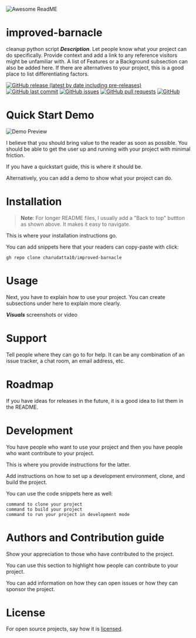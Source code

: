 ![Awesome ReadME](https://github.com/pottekkat/awesome-readme/raw/master/header.png)
 
# improved-barnacle

cleanup python script
***Description***. Let people know what your project can do specifically. 
Provide context and add a link to any reference visitors might be unfamiliar with. 
A list of Features or a Background subsection can also be added here. 
If there are alternatives to your project, this is a good place to list differentiating factors.

[![GitHub release (latest by date including pre-releases)](https://img.shields.io/github/v/release/charudatta10/improved-barnacle?include_prereleases)](https://img.shields.io/github/v/release/charudatta10/improved-barnacle?include_prereleases)
[![GitHub last commit](https://img.shields.io/github/last-commit/charudatta10/improved-barnacle)](https://img.shields.io/github/last-commit/charudatta10/improved-barnacle)
[![GitHub issues](https://img.shields.io/github/issues-raw/charudatta10/improved-barnacle)](https://img.shields.io/github/issues-raw/charudatta10/improved-barnacle)
[![GitHub pull requests](https://img.shields.io/github/issues-pr/charudatta10/improved-barnacle)](https://img.shields.io/github/issues-pr/charudatta10/improved-barnacle)
[![GitHub](https://img.shields.io/github/license/charudatta10/improved-barnacle)](https://img.shields.io/github/license/charudatta10/improved-barnacle)


 <!---
# Table of Contents

This is a table of contents for your project. It helps the reader navigate through the README quickly.
- [improved barnacle](#improved-barnacle)
- [Quick Start Demo](#quick-start-demo)
- [Table of Contents](#table-of-contents)
- [Installation](#installation)
- [Usage](#usage)
- [Development](#development)
- [Contribute](#contribute)
- [License](#license)
--->
# Quick Start Demo

![Demo Preview](https://source.unsplash.com/random/1280x720)

I believe that you should bring value to the reader as soon as possible. You should be able to get the user up and running with your project with minimal friction.

If you have a quickstart guide, this is where it should be.

Alternatively, you can add a demo to show what your project can do.


# Installation


> **Note**: For longer README files, I usually add a "Back to top" buttton as shown above. It makes it easy to navigate.

This is where your installation instructions go.

You can add snippets here that your readers can copy-paste with click:

```shell
gh repo clone charudatta10/improved-barnacle
```

 
# Usage

Next, you have to explain how to use your project. You can create subsections under here to explain more clearly.

***Visuals***
screenshots or  video 


# Support

Tell people where they can go to for help. It can be any combination of an issue tracker, a chat room, an email address, etc.

# Roadmap

If you have ideas for releases in the future, it is a good idea to list them in the README.

 
# Development

You have people who want to use your project and then you have people who want contribute to your project.

This is where you provide instructions for the latter.

Add instructions on how to set up a development environment, clone, and build the project.

You can use the code snippets here as well:

```shell
command to clone your project
command to build your project
command to run your project in development mode
```

# Authors and Contribution guide

Show your appreciation to those who have contributed to the project.

You can use this section to highlight how people can contribute to your project.

You can add information on how they can open issues or how they can sponsor the project.


 
# License

For open source projects, say how it is [licensed](/licesce).



